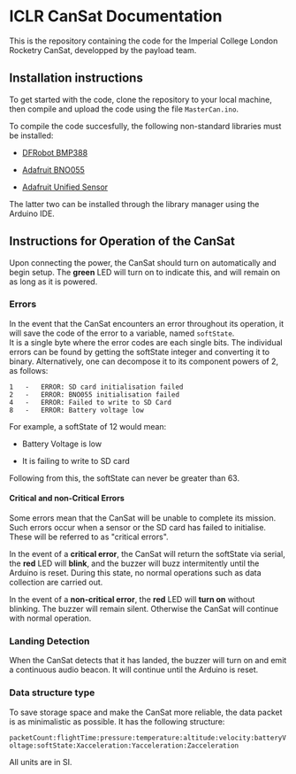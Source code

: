 ICLR CanSat Documentation
=========================

This is the repository containing the code for the Imperial College London Rocketry CanSat, developped by the payload team.

## Installation instructions

To get started with the code, clone the repository to your local machine, then compile and upload the code using the file `MasterCan.ino`.

To compile the code succesfully, the following non-standard libraries must be installed:

* [DFRobot BMP388](https://github.com/DFRobot/DFRobot_BMP388)

* [Adafruit BNO055](https://github.com/adafruit/Adafruit_BNO055)

* [Adafruit Unified Sensor](https://github.com/adafruit/Adafruit_Sensor)

The latter two can be installed through the library manager using the Arduino IDE.

## Instructions for Operation of the CanSat

Upon connecting the power, the CanSat should turn on automatically and begin setup. The **green** LED will turn on to indicate this, and will remain on as long as it is powered.

### Errors

In the event that the CanSat encounters an error throughout its operation, it will save the code of the error to a variable, named `softState`.  
It is a single byte where the error codes are each single bits. The individual errors can be found by getting the softState integer and converting it to binary. Alternatively, one can decompose it to its component powers of 2, as follows:

```
1	-	ERROR: SD card initialisation failed
2	-	ERROR: BNO055 initialisation failed
4	-	ERROR: Failed to write to SD Card
8	-	ERROR: Battery voltage low
```

For example, a softState of 12 would mean:

* Battery Voltage is low

* It is failing to write to SD card

Following from this, the softState can never be greater than 63.

#### Critical and non-Critical Errors

Some errors mean that the CanSat will be unable to complete its mission. Such errors occur when a sensor or the SD card has failed to initialise. These will be referred to as "critical errors".

In the event of a **critical error**, the CanSat will return the softState via serial, the **red** LED will **blink**, and the buzzer will buzz intermitently until the Arduino is reset. During this state, no normal operations such as data collection are carried out.

In the event of a **non-critical error**, the **red** LED will **turn on** without blinking. The buzzer will remain silent. Otherwise the CanSat will continue with normal operation.

### Landing Detection

When the CanSat detects that it has landed, the buzzer will turn on and emit a continuous audio beacon. It will continue until the Arduino is reset.

### Data structure type

To save storage space and make the CanSat more reliable, the data packet is as minimalistic as possible. It has the following structure:

`packetCount:flightTime:pressure:temperature:altitude:velocity:batteryVoltage:softState:Xacceleration:Yacceleration:Zacceleration`

All units are in SI.
